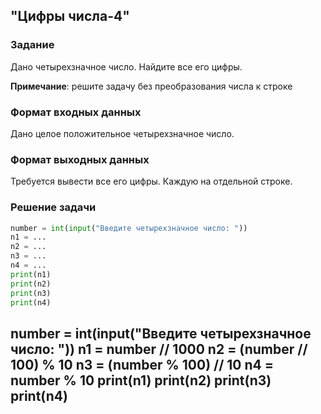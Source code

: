 ## "Цифры числа-4"

### Задание

Дано четырехзначное число. Найдите все его цифры.

**Примечание**: решите задачу без преобразования числа к строке

### Формат входных данных

Дано целое положительное четырехзначное число.

### Формат выходных данных

Требуется вывести все его цифры. Каждую на отдельной строке.

### Решение задачи

```python
number = int(input("Введите четырехзначное число: "))
n1 = ...
n2 = ...
n3 = ...
n4 = ...
print(n1)
print(n2)
print(n3)
print(n4)
```
number = int(input("Введите четырехзначное число: "))
n1 = number // 1000
n2 = (number // 100) % 10
n3 = (number % 100) // 10
n4 = number % 10
print(n1)
print(n2)
print(n3)
print(n4)
---


